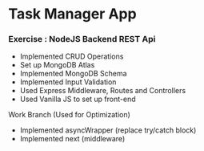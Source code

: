 # Task Manager App

### Exercise : NodeJS Backend REST Api
- Implemented CRUD Operations
- Set up MongoDB Atlas 
- Implemented MongoDB Schema
- Implemented Input Validation
- Used Express Middleware, Routes and Controllers
- Used Vanilla JS to set up front-end

Work Branch  (Used for Optimization)
- Implemented asyncWrapper (replace try/catch block) 
- Implemented next (middleware)